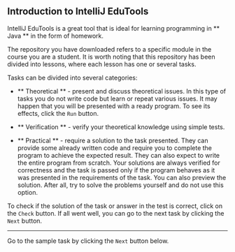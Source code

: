 ## Introduction to IntelliJ EduTools

IntelliJ EduTools is a great tool that is ideal for learning programming in ** Java ** in the form of homework.

The repository you have downloaded refers to a specific module in the course you are a student. It is worth noting that this repository has been divided into lessons, where each lesson has one or several tasks.

Tasks can be divided into several categories:
* ** Theoretical ** - present and discuss theoretical issues. In this type of tasks you do not write code but learn or repeat various issues. It may happen that you will be presented with a ready program. To see its effects, click the `Run` button.

* ** Verification ** - verify your theoretical knowledge using simple tests.

* ** Practical ** - require a solution to the task presented. They can provide some already written code and require you to complete the program to achieve the expected result. They can also expect to write the entire program from scratch. Your solutions are always verified for correctness and the task is passed only if the program behaves as it was presented in the requirements of the task. You can also preview the solution. After all, try to solve the problems yourself and do not use this option.


To check if the solution of the task or answer in the test is correct, click on the `Check` button. If all went well, you can go to the next task by clicking the `Next` button.

---

Go to the sample task by clicking the `Next` button below.